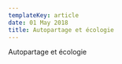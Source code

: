 ```yaml
---
templateKey: article
date: 01 May 2018
title: Autopartage et écologie
---
```


Autopartage et écologie
